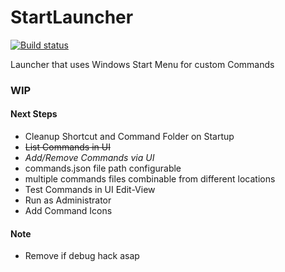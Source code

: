 # StartLauncher

[![Build status](https://ci.appveyor.com/api/projects/status/qy1io2k9kt00be3p?svg=true)](https://ci.appveyor.com/project/matthiaslischka/startlauncher)

Launcher that uses Windows Start Menu for custom Commands
### WIP

#### Next Steps
* Cleanup Shortcut and Command Folder on Startup
* ~~List Commands in UI~~
* *Add/Remove Commands via UI*
* commands.json file path configurable
* multiple commands files combinable from different locations
* Test Commands in UI Edit-View
* Run as Administrator
* Add Command Icons

#### Note
* Remove if debug hack asap
